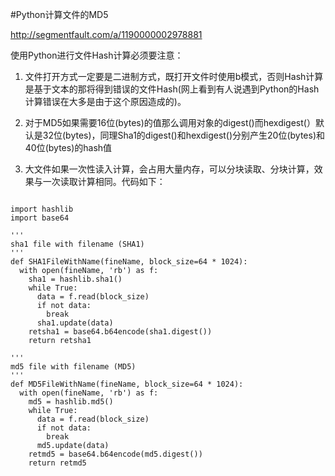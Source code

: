 #Python计算文件的MD5

<http://segmentfault.com/a/1190000002978881>

使用Python进行文件Hash计算必须要注意：

1. 文件打开方式一定要是二进制方式，既打开文件时使用b模式，否则Hash计算是基于文本的那将得到错误的文件Hash(网上看到有人说遇到Python的Hash计算错误在大多是由于这个原因造成的)。

2. 对于MD5如果需要16位(bytes)的值那么调用对象的digest()而hexdigest(）默认是32位(bytes)，同理Sha1的digest()和hexdigest()分别产生20位(bytes)和40位(bytes)的hash值

3. 大文件如果一次性读入计算，会占用大量内存，可以分块读取、分块计算，效果与一次读取计算相同。代码如下：

```

import hashlib
import base64

'''
sha1 file with filename (SHA1)
'''
def SHA1FileWithName(fineName, block_size=64 * 1024):
  with open(fineName, 'rb') as f:
    sha1 = hashlib.sha1()
    while True:
      data = f.read(block_size)
      if not data:
        break
      sha1.update(data)
    retsha1 = base64.b64encode(sha1.digest())
    return retsha1

'''
md5 file with filename (MD5)
'''
def MD5FileWithName(fineName, block_size=64 * 1024):
  with open(fineName, 'rb') as f:
    md5 = hashlib.md5()
    while True:
      data = f.read(block_size)
      if not data:
        break
      md5.update(data)
    retmd5 = base64.b64encode(md5.digest())
    return retmd5

```

